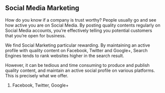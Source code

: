 
## Social Media Marketing

How do you know if a company is trust worthy? People usually go and see how active you are on Social Media. By posting quality contents regularly on Social Media accounts, you’re effectively telling you potential customers that you’re open for business.

We find Social Marketing particular rewarding. By maintaining an active profile with quality content on Facebook, Twitter and Google+, Search Engines tends to rank websites higher in the search result.

However, it can be tedious and time consuming to produce and publish quality content, and maintain an active social profile on various platforms. This is precisely what we offer.

1. Facebook, Twitter, Google+